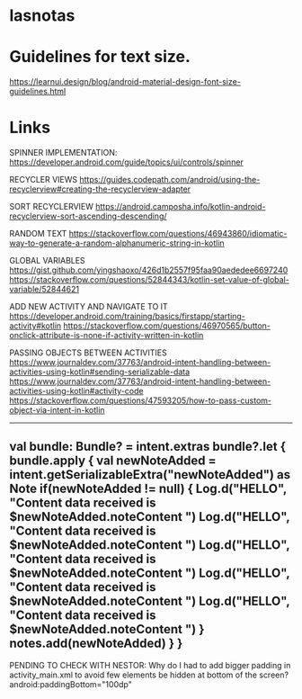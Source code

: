 # lasnotas

# Guidelines for text size.
https://learnui.design/blog/android-material-design-font-size-guidelines.html

# Links
SPINNER IMPLEMENTATION:
https://developer.android.com/guide/topics/ui/controls/spinner

RECYCLER VIEWS
https://guides.codepath.com/android/using-the-recyclerview#creating-the-recyclerview-adapter

SORT RECYCLERVIEW
https://android.camposha.info/kotlin-android-recyclerview-sort-ascending-descending/

RANDOM TEXT
https://stackoverflow.com/questions/46943860/idiomatic-way-to-generate-a-random-alphanumeric-string-in-kotlin

GLOBAL VARIABLES
https://gist.github.com/yingshaoxo/426d1b2557f95faa90aededee6697240
https://stackoverflow.com/questions/52844343/kotlin-set-value-of-global-variable/52844621

ADD NEW ACTIVITY AND NAVIGATE TO IT
https://developer.android.com/training/basics/firstapp/starting-activity#kotlin
https://stackoverflow.com/questions/46970565/button-onclick-attribute-is-none-if-activity-written-in-kotlin

PASSING OBJECTS BETWEEN ACTIVITIES
https://www.journaldev.com/37763/android-intent-handling-between-activities-using-kotlin#sending-serializable-data
https://www.journaldev.com/37763/android-intent-handling-between-activities-using-kotlin#activity-code
https://stackoverflow.com/questions/47593205/how-to-pass-custom-object-via-intent-in-kotlin

---------------------------------------------------------------------------------------------
val bundle: Bundle? = intent.extras
        bundle?.let {
            bundle.apply {
                val newNoteAdded = intent.getSerializableExtra("newNoteAdded") as Note
                if(newNoteAdded != null) {
                    Log.d("HELLO", "Content data received is $newNoteAdded.noteContent ")
                    Log.d("HELLO", "Content data received is $newNoteAdded.noteContent ")
                    Log.d("HELLO", "Content data received is $newNoteAdded.noteContent ")
                    Log.d("HELLO", "Content data received is $newNoteAdded.noteContent ")
                    Log.d("HELLO", "Content data received is $newNoteAdded.noteContent ")
                }
                notes.add(newNoteAdded)
            }
        }
---------------------------------------------------------------------------------------------

PENDING TO CHECK WITH NESTOR:
Why do I had to add bigger padding in activity_main.xml to avoid few elements be hidden at bottom of the screen?
android:paddingBottom="100dp"